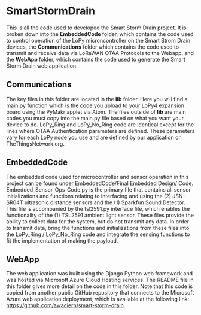 # SmartStormDrain

This is all the code used to developed the Smart Storm Drain project. It is broken down into the **EmbeddedCode** folder, which contains the code used to control operation of the LoPy microncontroller on the Smart Strom Drain devices, the **Communications** folder which contains the code used to transmit and receive data via LoRaWAN OTAA Protocols to the Webapp, and the **WebApp** folder, which contains the code used to generate the Smart Storm Drain web appilcation.

## Communications
The key files in this folder are located in the **lib** folder. Here you will find a main.py function which is the code you upload to your LoPy4 expansion board using the PyMakr applet via Atom. The files outside of **lib** are main codes you must copy into the main.py file based on what you want your device to do. LoPy_Ring and LoPy_No_Ring code are identical except for the lines where OTAA Authentication parameters are defined. These parameters vary for each LoPy node you use and are defined by our application on TheThingsNetwork.org.


## EmbeddedCode

The embedded code used for microcontroller and sensor operation in this project can be found under EmbeddedCode/Final Embedded Design/ Code. Embedded_Sensor_Ops_Code.py is the primary file that contains all sensor initializations and functions relating to interfacing and using the (2) JSN-SR04T ultrasonic distance sensors and the (1) Sparkfun Sound Detector. This file is accompanied by the tsl2591.py interface file, which enables the functionality of the (1) TSL2591 ambient light sensor. These files provide the ability to collect data for the system, but do not transmit any data. In order to transmit data, bring the functions and initializations from these files into the LoPy_Ring / LoPy_No_Ring code and integrate the sensing functions to fit the implementation of making the payload.

## WebApp

The web application was built using the Django Python web framework and was hosted via Microsoft Azure Cloud Hosting services. The README file in this folder gives more detail on the code in this folder. Note that this code is copied from another public GitHub repository that connects to the Microsoft Azure web application deployment, which is available at the following link: https://github.com/awaciern/smart-storm-drain.
